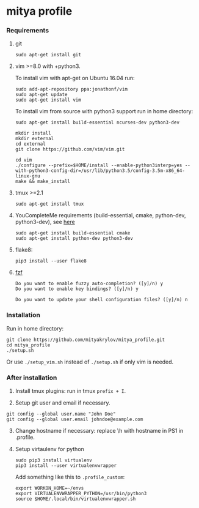 # mitya profile

### Requirements

1. git
   ```
   sudo apt-get install git
   ```
2. vim >=8.0 with +python3.

   To install vim with apt-get on Ubuntu 16.04 run:
   ```
   sudo add-apt-repository ppa:jonathonf/vim
   sudo apt-get update
   sudo apt-get install vim
   ```
   To install vim from source with python3 support run in home directory:
   ```
   sudo apt-get install build-essential ncurses-dev python3-dev

   mkdir install
   mkdir external
   cd external
   git clone https://github.com/vim/vim.git

   cd vim
   ./configure --prefix=$HOME/install --enable-python3interp=yes --with-python3-config-dir=/usr/lib/python3.5/config-3.5m-x86_64-linux-gnu
   make && make_install
   ```
3. tmux >=2.1
   ```
   sudo apt-get install tmux
   ```
4. YouCompleteMe requirements (build-essential, cmake, python-dev, python3-dev), see [here](https://github.com/Valloric/YouCompleteMe#ubuntu-linux-x64)
   ```
   sudo apt-get install build-essential cmake
   sudo apt-get install python-dev python3-dev
   ```
5. flake8:
   ```
   pip3 install --user flake8
   ```
6. [fzf](https://github.com/junegunn/fzf#using-git)
   ```
   Do you want to enable fuzzy auto-completion? ([y]/n) y
   Do you want to enable key bindings? ([y]/n) y
   
   Do you want to update your shell configuration files? ([y]/n) n
   ```

### Installation

Run in home directory:
```
git clone https://github.com/mityakrylov/mitya_profile.git
cd mitya_profile
./setup.sh
```

Or use ```./setup_vim.sh``` instead of ```./setup.sh``` if only vim is needed.

### After installation

1. Install tmux plugins: run in tmux ```prefix + I```.

2. Setup git user and email if necessary.
```
git config --global user.name "John Doe"
git config --global user.email johndoe@example.com
```

3. Change hostname if necessary: replace \h with hostname in PS1 in .profile.

4. Setup virtaulenv for python
   ```
   sudo pip3 install virtualenv
   pip3 install --user virtualenvwrapper
   ```
  
   Add something like this to ```.profile_custom```:
  
   ```
   export WORKON_HOME=~/envs
   export VIRTUALENVWRAPPER_PYTHON=/usr/bin/python3
   source $HOME/.local/bin/virtualenvwrapper.sh
   ```
